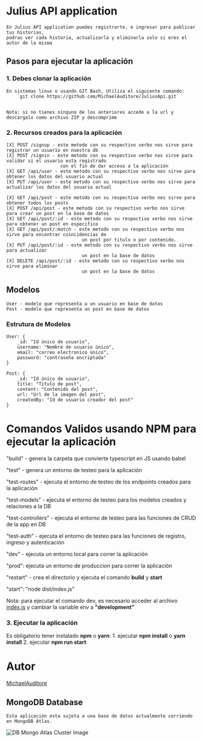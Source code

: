 # Julius API application

    En Julius API application puedes registrarte, e ingresar para publicar tus historias,
    podras ver cada historia, actualizarla y eliminarla solo si eres el autor de la misma

## Pasos para ejecutar la aplicación

### 1. Debes clonar la aplicación

    En sistemas linux o usando GIT Bash, Utiliza el siguiente comando:
        `git clone https://github.com/MichaelAuditore/JuliusApi.git`


    Nota: si no tienes ninguno de los anteriores accede a la url y descargalo como archivo ZIP y descomprime

### 2. Recursos creados para la aplicación

    [X] POST /signup - este metodo con su respectivo verbo nos sirve para registrar un usuario en nuestra db
    [X] POST /signin - este metodo con su respectivo verbo nos sirve para validar si el usuario esta registrado
                        con el fin de dar acceso a la aplicación
    [X] GET /api/user - este metodo con su respectivo verbo nos sirve para obtener los datos del usuario actual
    [X] PUT /api/user - este metodo con su respectivo verbo nos sirve para actualizar los datos del usuario actual

    [X] GET /api/post - este metodo con su respectivo verbo nos sirve para obtener todos los posts
    [X] POST /api/post - este metodo con su respectivo verbo nos sirve para crear un post en la base de datos
    [X] GET /api/post/:id - este metodo con su respectivo verbo nos sirve para obtener un post en especifico
    [X] GET /api/post/:match - este metodo con su respectivo verbo nos sirve para encontrar coincidencias de
                                un post por titulo o por contenido.
    [X] PUT /api/post/:id - este metodo con su respectivo verbo nos sirve para actualizar
                                un post en la base de datos
    [X] DELETE /api/post/:id - este metodo con su respectivo verbo nos sirve para eliminar
                                un post en la base de datos

## Modelos

    User - modelo que representa a un usuario en base de datos
    Post - modelo que representa un post en base de datos

### Estrutura de Modelos

    User: {
        _id: "Id único de usuario",
        username: "Nombre de usuario único",
        email: "correo electronico único",
        password: "contraseña encriptada"
    }

    Post: {
        _id: "Id único de usuario",
        title: "Titulo de post",
        content: "Contenido del post",
        url: "Url de la imagen del post",
        createdBy: "Id de usuario creador del post"
    }

# Comandos Validos usando NPM para ejecutar la aplicación

"build" - genera la carpeta que convierte typescript en JS usando babel

"test" - genera un entorno de testeo para la aplicación

"test-routes" - ejecuta el entorno de testeo de los endpoints creados para la aplicación

"test-models" - ejecuta el entorno de testeo para los modelos creados y relaciones a la DB

"test-controllers" - ejecuta el entorno de testeo para las funciones de CRUD de la app en DB

"test-auth" - ejecuta el entorno de testeo para las funciones de registro, ingreso y autenticación

"dev" - ejecuta un entorno local para correr la aplicación

"prod": ejecuta un entorno de produccion para correr la aplicación

"restart" - crea el directorio y ejecuta el comando **build** y **start**

"start": "node dist/index.js"

Nota: para ejecutar el comando dev, es necesario acceder al archivo
[index.js](src/config/index.js) y cambiar la variable env a **"development"**

### 3. Ejecutar la aplicación

Es obligatorio tener instalado **npm** o **yarn**: 1. ejecutar **npm install** o **yarn install** 2. ejecutar **npm run start**

# Autor

[MichaelAuditore](https://github.com/MichaelAuditore/)

## MongoDB Database

    Esta aplicación esta sujeta a una base de datos actualmente corriendo en MongoDB Atlas.

![DB Mongo Atlas Cluster Image](https://i.imgur.com/EBJLW8A.png)
